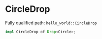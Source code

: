 # CircleDrop

Fully qualified path: `hello_world::CircleDrop`

```rust
impl CircleDrop of Drop<Circle>;
```

